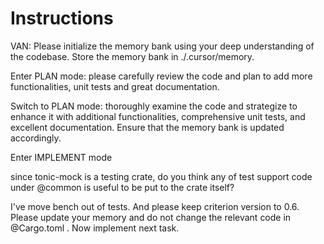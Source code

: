 # Instructions

VAN: Please initialize the memory bank using your deep understanding of the codebase. Store the memory bank in ./.cursor/memory.

Enter PLAN mode: please carefully review the code and plan to add more functionalities, unit tests and great documentation.

Switch to PLAN mode: thoroughly examine the code and strategize to enhance it with additional functionalities, comprehensive unit tests, and excellent documentation. Ensure that the memory bank is updated accordingly.

Enter IMPLEMENT mode

since tonic-mock is a testing crate, do you think any of test support code under @common  is useful to be put to the crate itself?

I've move bench out of tests. And please keep criterion version to 0.6. Please update your memory and do not change the relevant code in @Cargo.toml . Now implement next task.
